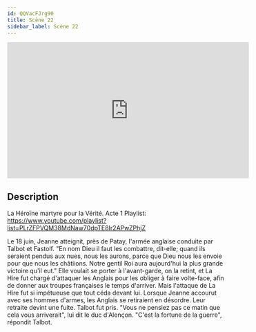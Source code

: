 ```yaml
---
id: QQVacFJrg90
title: Scène 22
sidebar_label: Scène 22
---
```


<iframe
  width="560"
  height="315"
  src="https://www.youtube.com/embed/QQVacFJrg90"
  title="YouTube video player"
  frameborder="0"
  allow="accelerometer; autoplay; clipboard-write; encrypted-media; gyroscope; picture-in-picture; web-share"
  referrerpolicy="strict-origin-when-cross-origin"
  allowfullscreen
></iframe>

## Description

La Héroïne martyre pour la Vérité. Acte 1
Playlist: https://www.youtube.com/playlist?list=PLrZFPVQM38MdNaw70dpTE8Ir2APwZPhjZ

Le 18 juin, Jeanne atteignit, près de Patay, l'armée anglaise conduite par Talbot et Fastolf.
"En nom Dieu il faut les combattre, dit-elle; quand ils seraient pendus aux nues, nous les aurons, parce que Dieu nous les envoie pour que nous les châtiions. Notre gentil Roi aura aujourd'hui la plus grande victoire qu'il eut." 
Elle voulait se porter à l'avant-garde, on la retint, et La Hire fut chargé d'attaquer les Anglais pour les obliger à faire volte-face, afin de donner aux troupes françaises le temps d'arriver. Mais l'attaque de La Hire fut si impétueuse que tout céda devant lui. Lorsque Jeanne accourut avec ses hommes d'armes, les Anglais se retiraient en désordre. Leur retraite devint une fuite. Talbot fut pris.
"Vous ne pensiez pas ce matin que cela vous arriverait", lui dit le duc d'Alençon. 
"C'est la fortune de la guerre", répondit Talbot.
